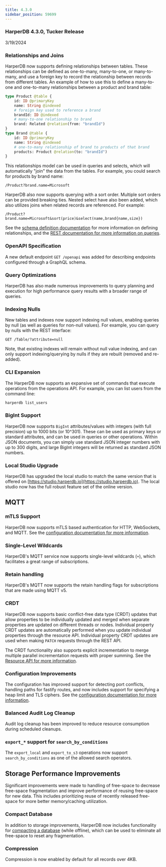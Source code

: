```yaml
---
title: 4.3.0
sidebar_position: 59699
---
```


### HarperDB 4.3.0, Tucker Release

3/19/2024

### Relationships and Joins

HarperDB now supports defining relationships between tables. These relationships can be defined as one-to-many, many-to-one, or many-to-many, and use a foreign key to record the relationship between records from different tables. An example of how to use this to define a many-to-one and one-to-many relationships between a product and brand table:

```graphql
type Product @table {
	id: ID @primaryKey
	name: String @indexed
	# foreign key used to reference a brand
	brandId: ID @indexed
	# many-to-one relationship to brand
	brand: Related @relation(from: "brandId")
}
type Brand @table {
	id: ID @primaryKey
	name: String @indexed
	# one-to-many relationship of brand to products of that brand
	products: Product @relation(to: "brandId")
}
```

This relationships model can be used in queries and selects, which will automatically "join" the data from the tables. For example, you could search for products by brand name:

```http
/Product?brand.name=Microsoft
```

HarperDB also now supports querying with a sort order. Multiple sort orders can be provided breaking ties. Nested select have also been added, which also utilizes joins when related records are referenced. For example:

```http
/Product?brand.name=Microsoft&sort(price)&select(name,brand{name,size})
```

See the [schema definition documentation](../../../../developers/applications/defining-schemas) for more information on defining relationships, and the [REST documentation for more information on queries](../../../../developers/rest).

### OpenAPI Specification

A new default endpoint `GET /openapi` was added for describing endpoints configured through a GraphQL schema.

### Query Optimizations

HarperDB has also made numerous improvements to query planning and execution for high performance query results with a broader range of queries.

### Indexing Nulls

New tables and indexes now support indexing null values, enabling queries by null (as well as queries for non-null values). For example, you can query by nulls with the REST interface:

```http
GET /Table/?attribute=null
```

Note, that existing indexes will remain without null value indexing, and can only support indexing/querying by nulls if they are rebuilt (removed and re-added).

### CLI Expansion

The HarperDB now supports an expansive set of commands that execute operations from the operations API. For example, you can list users from the command line:

```bash
harperdb list_users
```

### BigInt Support

HarperDB now supports `BigInt` attributes/values with integers (with full precision) up to 1000 bits (or 10^301). These can be used as primary keys or standard attributes, and can be used in queries or other operations. Within JSON documents, you can simply use standard JSON integer numbers with up to 300 digits, and large BigInt integers will be returned as standard JSON numbers.

### Local Studio Upgrade

HarperDB has upgraded the local studio to match the same version that is offered on [https://studio.harperdb.io](https://studio.harperdb.io). The local studio now has the full robust feature set of the online version.

## MQTT

### mTLS Support

HarperDB now supports mTLS based authentication for HTTP, WebSockets, and MQTT. See the [configuration documentation for more information](../../../deployments/configuration).

### Single-Level Wildcards

HarperDB's MQTT service now supports single-level wildcards (`+`), which facilitates a great range of subscriptions.

### Retain handling

HarperDB's MQTT now supports the retain handling flags for subscriptions that are made using MQTT v5.

### CRDT

HarperDB now supports basic conflict-free data type (CRDT) updates that allow properties to be individually updated and merged when separate properties are updated on different threads or nodes. Individual property CRDT updates are automatically performed when you update individual properties through the resource API. Individual property CRDT updates are used when making `PATCH` requests through the REST API.

The CRDT functionality also supports explicit incrementation to merge multiple parallel incrementation requests with proper summing. See the [Resource API for more information](../../../technical-details/reference/resource).

### Configuration Improvements

The configuration has improved support for detecting port conflicts, handling paths for fastify routes, and now includes support for specifying a heap limit and TLS ciphers. See the [configuration documentation for more information](../../../deployments/configuration).

### Balanced Audit Log Cleanup

Audit log cleanup has been improved to reduce resource consumption during scheduled cleanups.

### `export_*` support for `search_by_conditions`

The `export_local` and `export_to_s3` operations now support `search_by_conditions` as one of the allowed search operators.

## Storage Performance Improvements

Significant improvements were made to handling of free-space to decrease free-space fragmentation and improve performance of reusing free-space for new data. This includes prioritizing reuse of recently released free-space for more better memory/caching utilization.

### Compact Database

In addition to storage improvements, HarperDB now includes functionality for [compacting a database](../../../deployments/harperdb-cli) (while offline), which can be used to eliminate all free-space to reset any fragmentation.

### Compression

Compression is now enabled by default for all records over 4KB.
